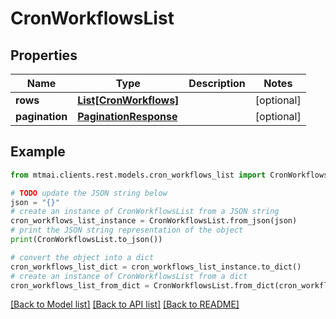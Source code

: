 # CronWorkflowsList


## Properties

Name | Type | Description | Notes
------------ | ------------- | ------------- | -------------
**rows** | [**List[CronWorkflows]**](CronWorkflows.md) |  | [optional] 
**pagination** | [**PaginationResponse**](PaginationResponse.md) |  | [optional] 

## Example

```python
from mtmai.clients.rest.models.cron_workflows_list import CronWorkflowsList

# TODO update the JSON string below
json = "{}"
# create an instance of CronWorkflowsList from a JSON string
cron_workflows_list_instance = CronWorkflowsList.from_json(json)
# print the JSON string representation of the object
print(CronWorkflowsList.to_json())

# convert the object into a dict
cron_workflows_list_dict = cron_workflows_list_instance.to_dict()
# create an instance of CronWorkflowsList from a dict
cron_workflows_list_from_dict = CronWorkflowsList.from_dict(cron_workflows_list_dict)
```
[[Back to Model list]](../README.md#documentation-for-models) [[Back to API list]](../README.md#documentation-for-api-endpoints) [[Back to README]](../README.md)


